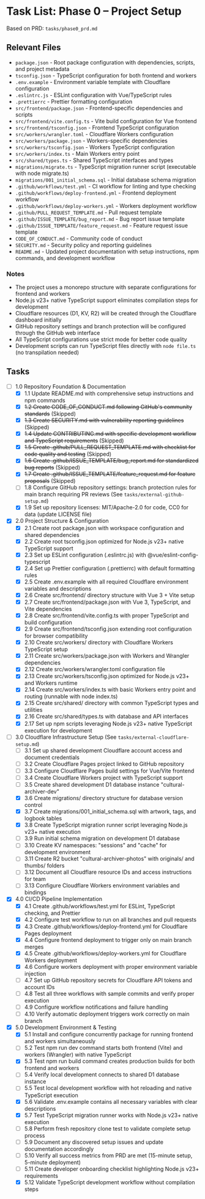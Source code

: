 # Task List: Phase 0 – Project Setup

Based on PRD: `tasks/phase0_prd.md`

## Relevant Files

- `package.json` - Root package configuration with dependencies, scripts, and
  project metadata
- `tsconfig.json` - TypeScript configuration for both frontend and workers
- `.env.example` - Environment variable template with Cloudflare configuration
- `.eslintrc.js` - ESLint configuration with Vue/TypeScript rules
- `.prettierrc` - Prettier formatting configuration
- `src/frontend/package.json` - Frontend-specific dependencies and scripts
- `src/frontend/vite.config.ts` - Vite build configuration for Vue frontend
- `src/frontend/tsconfig.json` - Frontend TypeScript configuration
- `src/workers/wrangler.toml` - Cloudflare Workers configuration
- `src/workers/package.json` - Workers-specific dependencies
- `src/workers/tsconfig.json` - Workers TypeScript configuration
- `src/workers/index.ts` - Main Workers entry point
- `src/shared/types.ts` - Shared TypeScript interfaces and types
- `migrations/migrate.ts` - TypeScript migration runner script (executable with
  node migrate.ts)
- `migrations/001_initial_schema.sql` - Initial database schema migration
- `.github/workflows/test.yml` - CI workflow for linting and type checking
- `.github/workflows/deploy-frontend.yml` - Frontend deployment workflow
- `.github/workflows/deploy-workers.yml` - Workers deployment workflow
- `.github/PULL_REQUEST_TEMPLATE.md` - Pull request template
- `.github/ISSUE_TEMPLATE/bug_report.md` - Bug report issue template
- `.github/ISSUE_TEMPLATE/feature_request.md` - Feature request issue template
- `CODE_OF_CONDUCT.md` - Community code of conduct
- `SECURITY.md` - Security policy and reporting guidelines
- `README.md` - Updated project documentation with setup instructions, npm
  commands, and development workflow

### Notes

- The project uses a monorepo structure with separate configurations for
  frontend and workers
- Node.js v23+ native TypeScript support eliminates compilation steps for
  development
- Cloudflare resources (D1, KV, R2) will be created through the Cloudflare
  dashboard initially
- GitHub repository settings and branch protection will be configured through
  the GitHub web interface
- All TypeScript configurations use strict mode for better code quality
- Development scripts can run TypeScript files directly with `node file.ts` (no
  transpilation needed)

## Tasks

- [ ] 1.0 Repository Foundation & Documentation
  - [x] 1.1 Update README.md with comprehensive setup instructions and npm
        commands
  - [x] ~~1.2 Create CODE_OF_CONDUCT.md following GitHub's community standards~~
        (Skipped)
  - [x] ~~1.3 Create SECURITY.md with vulnerability reporting guidelines~~
        (Skipped)
  - [x] ~~1.4 Update CONTRIBUTING.md with specific development workflow and
        TypeScript requirements~~ (Skipped)
  - [x] ~~1.5 Create .github/PULL_REQUEST_TEMPLATE.md with checklist for code
        quality and testing~~ (Skipped)
  - [x] ~~1.6 Create .github/ISSUE_TEMPLATE/bug_report.md for standardized bug
        reports~~ (Skipped)
  - [x] ~~1.7 Create .github/ISSUE_TEMPLATE/feature_request.md for feature
        proposals~~ (Skipped)
  - [ ] 1.8 Configure GitHub repository settings: branch protection rules for
        main branch requiring PR reviews (See `tasks/external-github-setup.md`)
  - [x] 1.9 Set up repository licenses: MIT/Apache-2.0 for code, CC0 for data
        (update LICENSE file)

- [x] 2.0 Project Structure & Configuration
  - [x] 2.1 Create root package.json with workspace configuration and shared
        dependencies
  - [x] 2.2 Create root tsconfig.json optimized for Node.js v23+ native
        TypeScript support
  - [x] 2.3 Set up ESLint configuration (.eslintrc.js) with
        @vue/eslint-config-typescript
  - [x] 2.4 Set up Prettier configuration (.prettierrc) with default formatting
        rules
  - [x] 2.5 Create .env.example with all required Cloudflare environment
        variables and descriptions
  - [x] 2.6 Create src/frontend/ directory structure with Vue 3 + Vite setup
  - [x] 2.7 Create src/frontend/package.json with Vue 3, TypeScript, and Vite
        dependencies
  - [x] 2.8 Create src/frontend/vite.config.ts with proper TypeScript and build
        configuration
  - [x] 2.9 Create src/frontend/tsconfig.json extending root configuration for
        browser compatibility
  - [x] 2.10 Create src/workers/ directory with Cloudflare Workers TypeScript
        setup
  - [x] 2.11 Create src/workers/package.json with Workers and Wrangler
        dependencies
  - [x] 2.12 Create src/workers/wrangler.toml configuration file
  - [x] 2.13 Create src/workers/tsconfig.json optimized for Node.js v23+ and
        Workers runtime
  - [x] 2.14 Create src/workers/index.ts with basic Workers entry point and
        routing (runnable with node index.ts)
  - [x] 2.15 Create src/shared/ directory with common TypeScript types and
        utilities
  - [x] 2.16 Create src/shared/types.ts with database and API interfaces
  - [x] 2.17 Set up npm scripts leveraging Node.js v23+ native TypeScript
        execution for development

- [ ] 3.0 Cloudflare Infrastructure Setup (See
      `tasks/external-cloudflare-setup.md`)
  - [ ] 3.1 Set up shared development Cloudflare account access and document
        credentials
  - [ ] 3.2 Create Cloudflare Pages project linked to GitHub repository
  - [ ] 3.3 Configure Cloudflare Pages build settings for Vue/Vite frontend
  - [ ] 3.4 Create Cloudflare Workers project with TypeScript support
  - [ ] 3.5 Create shared development D1 database instance
        "cultural-archiver-dev"
  - [x] 3.6 Create migrations/ directory structure for database version control
  - [x] 3.7 Create migrations/001_initial_schema.sql with artwork, tags, and
        logbook tables
  - [x] 3.8 Create TypeScript migration runner script leveraging Node.js v23+
        native execution
  - [ ] 3.9 Run initial schema migration on development D1 database
  - [ ] 3.10 Create KV namespaces: "sessions" and "cache" for development
        environment
  - [ ] 3.11 Create R2 bucket "cultural-archiver-photos" with originals/ and
        thumbs/ folders
  - [ ] 3.12 Document all Cloudflare resource IDs and access instructions for
        team
  - [ ] 3.13 Configure Cloudflare Workers environment variables and bindings

- [x] 4.0 CI/CD Pipeline Implementation
  - [x] 4.1 Create .github/workflows/test.yml for ESLint, TypeScript checking,
        and Prettier
  - [x] 4.2 Configure test workflow to run on all branches and pull requests
  - [x] 4.3 Create .github/workflows/deploy-frontend.yml for Cloudflare Pages
        deployment
  - [x] 4.4 Configure frontend deployment to trigger only on main branch merges
  - [x] 4.5 Create .github/workflows/deploy-workers.yml for Cloudflare Workers
        deployment
  - [x] 4.6 Configure workers deployment with proper environment variable
        injection
  - [ ] 4.7 Set up GitHub repository secrets for Cloudflare API tokens and
        account IDs
  - [ ] 4.8 Test all three workflows with sample commits and verify proper
        execution
  - [ ] 4.9 Configure workflow notifications and failure handling
  - [ ] 4.10 Verify automatic deployment triggers work correctly on main branch

- [x] 5.0 Development Environment & Testing
  - [x] 5.1 Install and configure concurrently package for running frontend and
        workers simultaneously
  - [ ] 5.2 Test npm run dev command starts both frontend (Vite) and workers
        (Wrangler) with native TypeScript
  - [x] 5.3 Test npm run build command creates production builds for both
        frontend and workers
  - [ ] 5.4 Verify local development connects to shared D1 database instance
  - [ ] 5.5 Test local development workflow with hot reloading and native
        TypeScript execution
  - [x] 5.6 Validate .env.example contains all necessary variables with clear
        descriptions
  - [x] 5.7 Test TypeScript migration runner works with Node.js v23+ native
        execution
  - [ ] 5.8 Perform fresh repository clone test to validate complete setup
        process
  - [ ] 5.9 Document any discovered setup issues and update documentation
        accordingly
  - [ ] 5.10 Verify all success metrics from PRD are met (15-minute setup,
        5-minute deployment)
  - [ ] 5.11 Create developer onboarding checklist highlighting Node.js v23+
        requirements
  - [x] 5.12 Validate TypeScript development workflow without compilation steps
